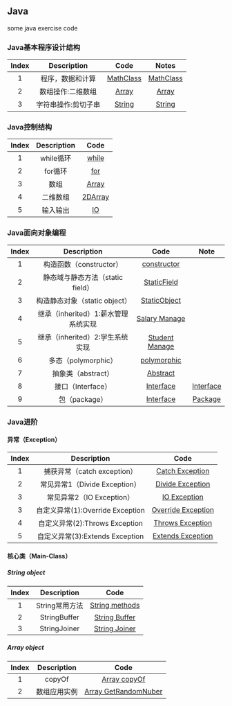 ## Java
some java exercise code

### Java基本程序设计结构
| Index |  Description   | Code | Notes |
|:-----:|:--------------:|:----:|:-----:|
| 1     | 程序，数据和计算| [MathClass](./Java_Base/BaseProgramStruct/MathClass.java)| [MathClass](./Java_Base/BaseProgramStruct/Notes/MathClass.md)|
| 2     | 数组操作:二维数组 | [Array](./Java_Base/BaseProgramStruct/Array.java)| [Array](./Java_Base/BaseProgramStruct/Array.md)|
| 3     | 字符串操作:剪切子串| [String](./Java_Base/BaseProgramStruct/ExtractSubstrings.java)|[String](./Java_Base/BaseProgramStruct/String.md)|

### Java控制结构
| Index | Description | Code |
|:-----:|:-----------:|:----:|
|   1   | while循环   | [while](./Java_Base/ControlStruct/exampleWhile.java)|
|   2   | for循环     | [for](./Java_Base/ControlStruct/exampleFor.java)|
|   3   | 数组        | [Array](./Java_Base/ControlStruct/exampleArray.java)|
|   4   | 二维数组    | [2DArray](./Java_Base/ControlStruct/example2Darray.java)|
|   5   | 输入输出    | [IO](./Java_Base/ControlStruct/exampleInput.java)|

### Java面向对象编程
| Index | Description | Code |  Note |
|:-----:|:-----------:|:----:|:-----:|
|   1   |  构造函数（constructor）| [constructor](./Java_Base/OrientObjectProgram/Constructor.java) |
|   2   |  静态域与静态方法（static field） | [StaticField](./Java_Base/OrientObjectProgram/StaticCounts.java) |
|   3   |  构造静态对象（static object） | [StaticObject](./Java_Base/OrientObjectProgram/StaticConstructSelf.java) |
|   4   |   继承（inherited）1:薪水管理系统实现| [Salary Manage](./Java_Base/OrientObjectProgram/InheritSalaryManage/) |
|   5   |   继承（inherited）2:学生系统实现|  [Student Manage](./Java_Base/OrientObjectProgram/InheritStudentManage.java)|
|   6   |   多态（polymorphic）| [polymorphic](./Java_Base/OrientObjectProgram/Polymorphic.java)|
|   7   |   抽象类（abstract）| [Abstract](./Java_Base/OrientObjectProgram/Abstract.java)|
|   8   |   接口（Interface）  | [Interface](./Java_Base/OrientObjectProgram/Interface.java)| [Interface](./Java_Base/OrientObjectProgram/Notes/Interface.md)|
|   9   |   包（package）|  [Interface](./Java_Base/OrientObjectProgram/Interface.java)| [Package](./Java_Base/OrientObjectProgram/Notes/package.md) |

### Java进阶

#### 异常（Exception）
| Index | Description | Code |
|:-----:|:-----------:|:----:|
|   1   | 捕获异常（catch exception）| [Catch Exception](./Java_Enhance/ExceptionCatch/TryCatch.java) |
|   2   | 常见异常1（Divide Exception）| [Divide Exception](./Java_Enhance/ExceptionCatch/DivideException.java) |
|   3   | 常见异常2（IO Exception）| [IO Exception](./Java_Enhance/ExceptionCatch/IOException.java)|
|   3   | 自定义异常(1):Override Exception| [Override Exception](./Java_Enhance/ExceptionHandle/ExceptionOverride.java)|
|   4   | 自定义异常(2):Throws Exception| [Throws Exception](./Java_Enhance/ExceptionHandle/ThrowException.java)|
|   5   | 自定义异常(3):Extends Exception| [Extends Exception](./Java_Enhance/ExceptionHandle/ExceptionExtends.java) |

#### 核心类（Main-Class）

##### String object
| Index | Description | Code |
|:-----:|:-----------:|:----:|
|   1   |String常用方法|  [String methods ](./Java_Enhance/Object/StringObject/StringTest.java) |
|   2   | StringBuffer| [String Buffer](./Java_Enhance/Object/StringObject/StringBufferTest.java)|
|   3   | StringJoiner| [String Joiner](./Java_Enhance/Object/StringObject/StringJoinerTest.java)|

##### Array object
| Index | Description | Code |
|:-----:|:-----------:|:----:|
|   1   |    copyOf   | [Array copyOf](./Java_Enhance/Object/ArrayObject/ArrayCopyOf.java) |
|   2   |  数组应用实例| [Array GetRandomNuber](./Java_Enhance/Object/ArrayObject/GetRandomNumber.java)|